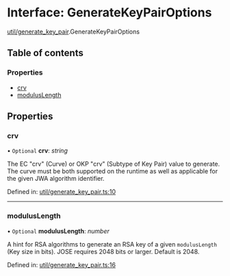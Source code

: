 # Interface: GenerateKeyPairOptions

[util/generate_key_pair](../modules/util_generate_key_pair.md).GenerateKeyPairOptions

## Table of contents

### Properties

- [crv](util_generate_key_pair.generatekeypairoptions.md#crv)
- [modulusLength](util_generate_key_pair.generatekeypairoptions.md#moduluslength)

## Properties

### crv

• `Optional` **crv**: *string*

The EC "crv" (Curve) or OKP "crv" (Subtype of Key Pair) value to generate.
The curve must be both supported on the runtime as well as applicable for
the given JWA algorithm identifier.

Defined in: [util/generate_key_pair.ts:10](https://github.com/panva/jose/blob/v3.11.6/src/util/generate_key_pair.ts#L10)

___

### modulusLength

• `Optional` **modulusLength**: *number*

A hint for RSA algorithms to generate an RSA key of a given `modulusLength`
(Key size in bits). JOSE requires 2048 bits or larger. Default is 2048.

Defined in: [util/generate_key_pair.ts:16](https://github.com/panva/jose/blob/v3.11.6/src/util/generate_key_pair.ts#L16)
